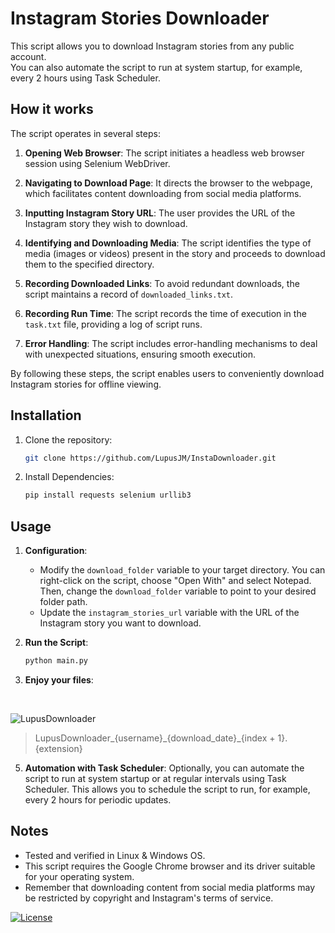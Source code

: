 # Instagram Stories Downloader


This script allows you to download Instagram stories from any public account.<br>
You can also automate the script to run at system startup, for example, every 2 hours using Task Scheduler.


## How it works

The script operates in several steps:

1. **Opening Web Browser**: The script initiates a headless web browser session using Selenium WebDriver.

2. **Navigating to Download Page**: It directs the browser to the webpage, which facilitates content downloading from social media platforms.

3. **Inputting Instagram Story URL**: The user provides the URL of the Instagram story they wish to download.

4. **Identifying and Downloading Media**: The script identifies the type of media (images or videos) present in the story and proceeds to download them to the specified directory.

5. **Recording Downloaded Links**: To avoid redundant downloads, the script maintains a record of `downloaded_links.txt`.

6. **Recording Run Time**: The script records the time of execution in the `task.txt` file, providing a log of script runs.

7. **Error Handling**: The script includes error-handling mechanisms to deal with unexpected situations, ensuring smooth execution.

By following these steps, the script enables users to conveniently download Instagram stories for offline viewing.

## Installation

1. Clone the repository:

    ```bash
    git clone https://github.com/LupusJM/InstaDownloader.git
    ```

3. Install Dependencies:

   ```bash
   pip install requests selenium urllib3
   ```

## Usage

1. **Configuration**:
   - Modify the `download_folder` variable to your target directory. You can right-click on the script, choose "Open With" and select Notepad. Then, change the `download_folder` variable to point to your desired folder path.
   - Update the `instagram_stories_url` variable with the URL of the Instagram story you want to download.

2. **Run the Script**:

   ```bash
   python main.py
   ```
3. **Enjoy your files**:
<br>

![LupusDownloader](https://github.com/LupusJM/InstaDownloader/assets/163419314/b4130af9-a9a2-4adb-8e7a-dd08d8dc488f)
> LupusDownloader\_{username}\_{download\_date}\_{index + 1}.\{extension\}

5. **Automation with Task Scheduler**: Optionally, you can automate the script to run at system startup or at regular intervals using Task Scheduler. This allows you to schedule the script to run, for example, every 2 hours for periodic updates.


## Notes
- Tested and verified in Linux & Windows OS.
- This script requires the Google Chrome browser and its driver suitable for your operating system.
- Remember that downloading content from social media platforms may be restricted by copyright and Instagram's terms of service.

[![License](https://img.shields.io/badge/license-MIT-blue.svg)](https://github.com/lupusjm/InstaDownloader/blob/main/LICENSE)
